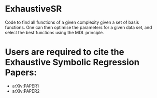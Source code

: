 # ExhaustiveSR

Code to find all functions of a given complexity given a set of basis functions.
One can then optimise the parameters for a given data set, and select the best functions using the MDL principle.

# Users are required to cite the Exhaustive Symbolic Regression Papers:

* arXiv:PAPER1
* arXiv:PAPER2
